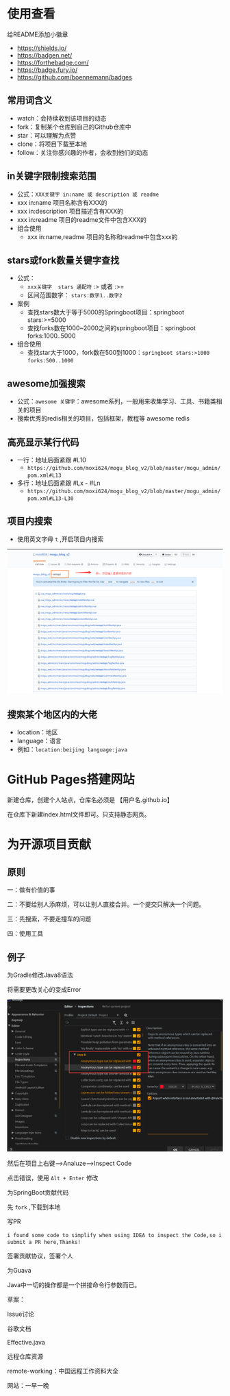 # 使用查看

给README添加小徽章

- https://shields.io/
- https://badgen.net/
- https://forthebadge.com/
- https://badge.fury.io/
- https://github.com/boennemann/badges

## 常用词含义

- watch：会持续收到该项目的动态
- fork：复制某个仓库到自己的Github仓库中
- star：可以理解为点赞
- clone：将项目下载至本地
- follow：关注你感兴趣的作者，会收到他们的动态

 

## in关键字限制搜索范围

- 公式：`XXX关键字 in:name 或 description 或 readme`
- xxx in:name   项目名称含有XXX的
- xxx in:description   项目描述含有XXX的
- xxx in:readme   项目的readme文件中包含XXX的
- 组合使用
  - xxx   in:name,readme    项目的名称和readme中包含xxx的



## stars或fork数量关键字查找

- 公式：
  - `xxx关键字  stars 通配符`  :>  或者 :>=
  - 区间范围数字：  `stars:数字1..数字2`
- 案例
  - 查找stars数大于等于5000的Springboot项目：springboot  stars:>=5000
  - 查找forks数在1000~2000之间的springboot项目：springboot forks:1000..5000
- 组合使用
  - 查找star大于1000，fork数在500到1000：`springboot stars:>1000 forks:500..1000`



## awesome加强搜索

- 公式：`awesome 关键字`：awesome系列，一般用来收集学习、工具、书籍类相关的项目
- 搜索优秀的redis相关的项目，包括框架，教程等  awesome redis



## 高亮显示某行代码

- 一行：地址后面紧跟  #L10
  - `https://github.com/moxi624/mogu_blog_v2/blob/master/mogu_admin/pom.xml#L13`
- 多行：地址后面紧跟 #Lx - #Ln
  - `https://github.com/moxi624/mogu_blog_v2/blob/master/mogu_admin/pom.xml#L13-L30`

## 项目内搜索

- 使用英文字母 `t` ,开启项目内搜索

![image-20200326212650322](media/image-20200326212650322.png)



## 搜索某个地区内的大佬

- location：地区
- language：语言
- 例如：`location:beijing language:java`





# GitHub Pages搭建网站

新建仓库，创建个人站点，仓库名必须是 【用户名.github.io】

在仓库下新建index.html文件即可。只支持静态网页。







# 为开源项目贡献

## 原则

一：做有价值的事

二：不要给别人添麻烦，可以让别人直接合并。一个提交只解决一个问题。

三：先搜索，不要走撞车的问题

四：使用工具



## 例子

为Gradle修改Java8语法

将需要更改关心的变成Error

![image-20210207213628693](media/image-20210207213628693.png)

然后在项目上右键——>Analuze——>Inspect Code

点击错误，使用 ` Alt + Enter ` 修改



为SpringBoot贡献代码

先 ` fork ` ,下载到本地



写PR 

```
i found some code to simplify when using IDEA to inspect the Code,so i submit a PR here,Thanks!
```

签署贡献协议，签署个人



为Guava









Java中一切的操作都是一个拼接命令行参数而已。



草案：

Issue讨论



谷歌文档



Effective.java



远程仓库资源

remote-working：中国远程工作资料大全

网站：一早一晚








